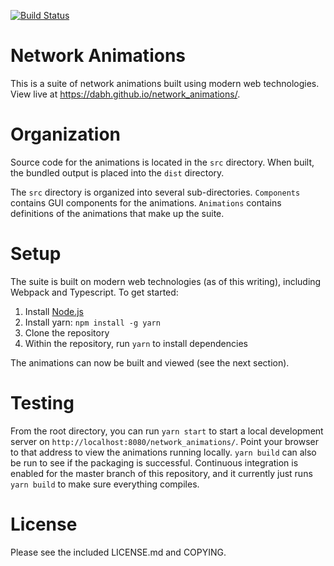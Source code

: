 [![Build Status](https://travis-ci.org/DABH/network_animations.svg?branch=master)](https://travis-ci.org/DABH/network_animations)

# Network Animations

This is a suite of network animations built using modern web technologies.  View live at https://dabh.github.io/network_animations/.

# Organization

Source code for the animations is located in the `src` directory.  When built, the bundled output is placed into the
`dist` directory.

The `src` directory is organized into several sub-directories.  `Components` contains GUI components for the animations.
`Animations` contains definitions of the animations that make up the suite.

# Setup

The suite is built on modern web technologies (as of this writing), including Webpack and Typescript.  To get started:

1. Install [Node.js](https://nodejs.org/en/)
2. Install yarn: `npm install -g yarn`
3. Clone the repository
4. Within the repository, run `yarn` to install dependencies

The animations can now be built and viewed (see the next section).

# Testing

From the root directory, you can run `yarn start` to start a local development server on
`http://localhost:8080/network_animations/`.  Point your browser to that address to view the animations running locally.
`yarn build` can also be run to see if the packaging is successful.  Continuous integration is enabled for the master
branch of this repository, and it currently just runs `yarn build` to make sure everything compiles.

# License

Please see the included LICENSE.md and COPYING.

<!-- yarn add --dev webpack webpack-dev-server html-webpack-plugin path typescript babel-loader babel-core babel-preset-env awesome-typescript-loader pug-loader rimraf pug extract-text-webpack-plugin css-loader -->
